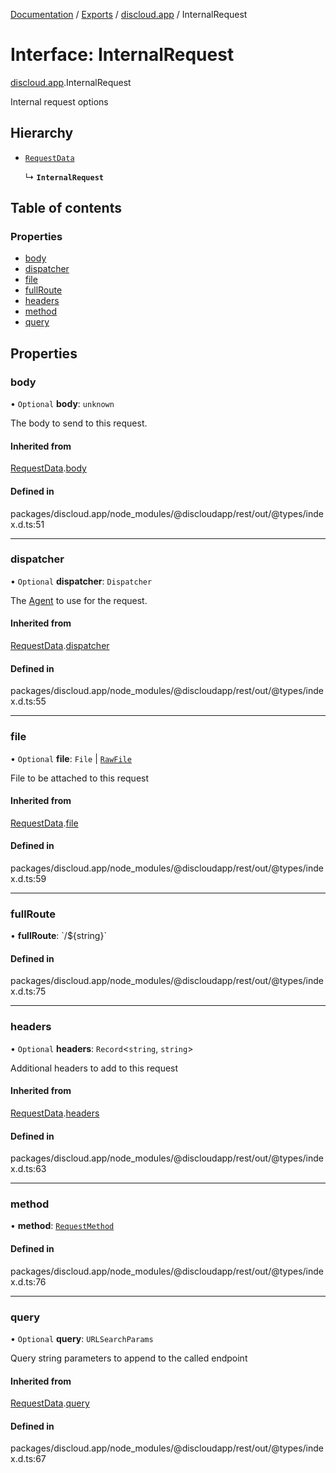 [Documentation](../README.md) / [Exports](../modules.md) / [discloud.app](../modules/discloud_app.md) / InternalRequest

# Interface: InternalRequest

[discloud.app](../modules/discloud_app.md).InternalRequest

Internal request options

## Hierarchy

- [`RequestData`](discloud_app.RequestData.md)

  ↳ **`InternalRequest`**

## Table of contents

### Properties

- [body](discloud_app.InternalRequest.md#body)
- [dispatcher](discloud_app.InternalRequest.md#dispatcher)
- [file](discloud_app.InternalRequest.md#file)
- [fullRoute](discloud_app.InternalRequest.md#fullroute)
- [headers](discloud_app.InternalRequest.md#headers)
- [method](discloud_app.InternalRequest.md#method)
- [query](discloud_app.InternalRequest.md#query)

## Properties

### body

• `Optional` **body**: `unknown`

The body to send to this request.

#### Inherited from

[RequestData](discloud_app.RequestData.md).[body](discloud_app.RequestData.md#body)

#### Defined in

packages/discloud.app/node_modules/@discloudapp/rest/out/@types/index.d.ts:51

___

### dispatcher

• `Optional` **dispatcher**: `Dispatcher`

The [Agent](https://undici.nodejs.org/#/docs/api/Agent) to use for the request.

#### Inherited from

[RequestData](discloud_app.RequestData.md).[dispatcher](discloud_app.RequestData.md#dispatcher)

#### Defined in

packages/discloud.app/node_modules/@discloudapp/rest/out/@types/index.d.ts:55

___

### file

• `Optional` **file**: `File` \| [`RawFile`](discloud_app.RawFile.md)

File to be attached to this request

#### Inherited from

[RequestData](discloud_app.RequestData.md).[file](discloud_app.RequestData.md#file)

#### Defined in

packages/discloud.app/node_modules/@discloudapp/rest/out/@types/index.d.ts:59

___

### fullRoute

• **fullRoute**: \`/$\{string}\`

#### Defined in

packages/discloud.app/node_modules/@discloudapp/rest/out/@types/index.d.ts:75

___

### headers

• `Optional` **headers**: `Record`\<`string`, `string`\>

Additional headers to add to this request

#### Inherited from

[RequestData](discloud_app.RequestData.md).[headers](discloud_app.RequestData.md#headers)

#### Defined in

packages/discloud.app/node_modules/@discloudapp/rest/out/@types/index.d.ts:63

___

### method

• **method**: [`RequestMethod`](../enums/discloud_app.RequestMethod.md)

#### Defined in

packages/discloud.app/node_modules/@discloudapp/rest/out/@types/index.d.ts:76

___

### query

• `Optional` **query**: `URLSearchParams`

Query string parameters to append to the called endpoint

#### Inherited from

[RequestData](discloud_app.RequestData.md).[query](discloud_app.RequestData.md#query)

#### Defined in

packages/discloud.app/node_modules/@discloudapp/rest/out/@types/index.d.ts:67
